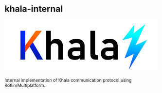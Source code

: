 # khala-internal

![logo](logo.jpg)

Internal implementation of Khala communication protocol using Kotlin/Multiplatform.

